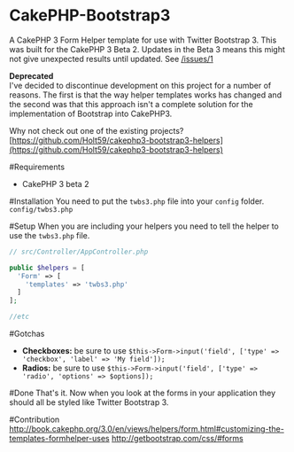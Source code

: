 CakePHP-Bootstrap3
==================

A CakePHP 3 Form Helper template for use with Twitter Bootstrap 3. This was built for the CakePHP 3 Beta 2. Updates in the Beta 3 means this might not give unexpected results until updated. See [/issues/1](https://github.com/davidyell/CakePHP3-Bootstrap3/issues/1)

**Deprecated**  
I've decided to discontinue development on this project for a number of reasons. The first is that the way helper templates works has changed and the second was that this approach isn't a complete solution for the implementation of Bootstrap into CakePHP3.

Why not check out one of the existing projects? [https://github.com/Holt59/cakephp3-bootstrap3-helpers](https://github.com/Holt59/cakephp3-bootstrap3-helpers)

#Requirements
* CakePHP 3 beta 2

#Installation
You need to put the `twbs3.php` file into your `config` folder. `config/twbs3.php`

#Setup
When you are including your helpers you need to tell the helper to use the `twbs3.php` file.

```php
// src/Controller/AppController.php

public $helpers = [
  'Form' => [
    'templates' => 'twbs3.php'
  ]
];

//etc
```

#Gotchas
* **Checkboxes:** be sure to use `$this->Form->input('field', ['type' => 'checkbox', 'label' => 'My field']);`
* **Radios:** be sure to use `$this->Form->input('field', ['type' => 'radio', 'options' => $options]);`

#Done
That's it. Now when you look at the forms in your application they should all be styled like Twitter Bootstrap 3.

#Contribution
http://book.cakephp.org/3.0/en/views/helpers/form.html#customizing-the-templates-formhelper-uses
http://getbootstrap.com/css/#forms

